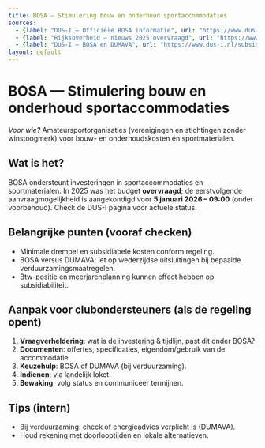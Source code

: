 ```yaml
---
title: BOSA — Stimulering bouw en onderhoud sportaccommodaties
sources:
  - {label: "DUS-I — Officiële BOSA informatie", url: "https://www.dus-i.nl/subsidies/stimulering-bouw-en-onderhoud-sportaccommodaties"}
  - {label: "Rijksoverheid — nieuws 2025 overvraagd", url: "https://www.rijksoverheid.nl/actueel/nieuws/2025/01/22/subsidieregeling-amateursportorganisaties-voor-2025-overvraagd"}
  - {label: "DUS-I — BOSA en DUMAVA", url: "https://www.dus-i.nl/subsidies/stimulering-bouw-en-onderhoud-sportaccommodaties/bosa-en-dumava"}
layout: default
---
```

# BOSA — Stimulering bouw en onderhoud sportaccommodaties

*Voor wie?* Amateursportorganisaties (verenigingen en stichtingen zonder winstoogmerk) voor bouw- en onderhoudskosten én sportmaterialen.

## Wat is het?
BOSA ondersteunt investeringen in sportaccommodaties en sportmaterialen. In 2025 was het budget **overvraagd**; de eerstvolgende aanvraagmogelijkheid is aangekondigd voor **5 januari 2026 – 09:00** (onder voorbehoud). Check de DUS-I pagina voor actuele status.

## Belangrijke punten (vooraf checken)
- Minimale drempel en subsidiabele kosten conform regeling.
- BOSA versus DUMAVA: let op wederzijdse uitsluitingen bij bepaalde verduurzamingsmaatregelen.
- Btw-positie en meerjarenplanning kunnen effect hebben op subsidiabiliteit.

## Aanpak voor clubondersteuners (als de regeling opent)
1. **Vraagverheldering**: wat is de investering & tijdlijn, past dit onder BOSA?
2. **Documenten**: offertes, specificaties, eigendom/gebruik van de accommodatie.
3. **Keuzehulp**: BOSA of DUMAVA (bij verduurzaming).
4. **Indienen**: via landelijk loket.
5. **Bewaking**: volg status en communiceer termijnen.

## Tips (intern)
- Bij verduurzaming: check of energieadvies verplicht is (DUMAVA).
- Houd rekening met doorlooptijden en lokale alternatieven.
